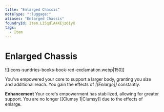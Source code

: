 ```yaml
---
title: "Enlarged Chassis"
noteType: ":luggage:"
aliases: "Enlarged Chassis"
foundryId: Item.LI5qdlA4XEjz6IyX
tags:
  - Item
---
```


# Enlarged Chassis
![[icons-sundries-books-book-red-exclamation.webp|150]]

You've empowered your core to support a larger body, granting you size and additional reach. You gain the effects of _[[Enlarge]]_ constantly.

**Enhancement** Your core's empowerment has stabilized, allowing for greater support. You are no longer [[Clumsy 1|Clumsy]] due to the effects of enlarge.
